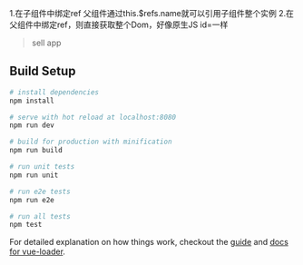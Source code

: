 1.在子组件中绑定ref 父组件通过this.$refs.name就可以引用子组件整个实例
2.在父组件中绑定ref，则直接获取整个Dom，好像原生JS id=一样

> sell app

## Build Setup

``` bash
# install dependencies
npm install

# serve with hot reload at localhost:8080
npm run dev

# build for production with minification
npm run build

# run unit tests
npm run unit

# run e2e tests
npm run e2e

# run all tests
npm test
```

For detailed explanation on how things work, checkout the [guide](http://vuejs-templates.github.io/webpack/) and [docs for vue-loader](http://vuejs.github.io/vue-loader).
